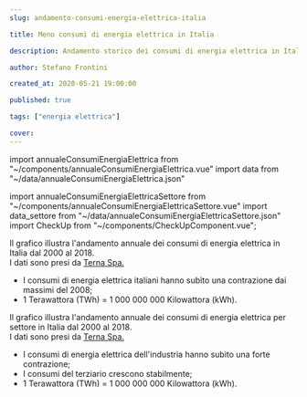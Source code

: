 ```yaml
---
slug: andamento-consumi-energia-elettrica-italia

title: Meno consumi di energia elettrica in Italia

description: Andamento storico dei consumi di energia elettrica in Italia

author: Stefano Frontini

created_at: 2020-05-21 19:00:00

published: true

tags: ["energia elettrica"]

cover:
---
```


import annualeConsumiEnergiaElettrica from "~/components/annualeConsumiEnergiaElettrica.vue"
import data from "~/data/annualeConsumiEnergiaElettrica.json"

import annualeConsumiEnergiaElettricaSettore from "~/components/annualeConsumiEnergiaElettricaSettore.vue"
import data_settore from "~/data/annualeConsumiEnergiaElettricaSettore.json"
import CheckUp from "~/components/CheckUpComponent.vue";

<annualeConsumiEnergiaElettrica title="Andamento storico dei consumi di energia elettrica in Italia" xKey="Anno"
            y1Key="TWh"
            :data="data"
            />

Il grafico illustra l'andamento annuale dei consumi di energia elettrica in Italia dal 2000 al 2018. <br />
I dati sono presi da [Terna Spa.](https://www.terna.it/it)

- I consumi di energia elettrica italiani hanno subìto una contrazione dai massimi del 2008;
- 1 Terawattora (TWh) = 1 000 000 000 Kilowattora (kWh).

<annualeConsumiEnergiaElettricaSettore title="Andamento storico dei consumi di energia elettrica per settore in Italia" xKey="Anno"
            y1Key="Agricoltura"
            y2Key="Industria"
            y3Key="Terziario"
            y4Key="Domestico"
            :data="data_settore"
            />

Il grafico illustra l'andamento annuale dei consumi di energia elettrica per settore in Italia dal 2000 al 2018. <br />
I dati sono presi da [Terna Spa.](https://www.terna.it/it)

- I consumi di energia elettrica dell'industria hanno subìto una forte contrazione;
- I consumi del terziario crescono stabilmente;
- 1 Terawattora (TWh) = 1 000 000 000 Kilowattora (kWh).

<CheckUp />
